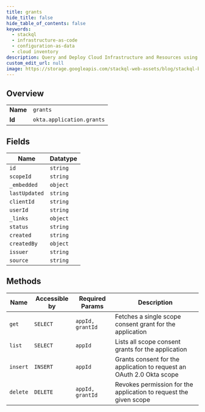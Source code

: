 ```yaml
---
title: grants
hide_title: false
hide_table_of_contents: false
keywords:
  - stackql
  - infrastructure-as-code
  - configuration-as-data
  - cloud inventory
description: Query and Deploy Cloud Infrastructure and Resources using SQL
custom_edit_url: null
image: https://storage.googleapis.com/stackql-web-assets/blog/stackql-blog-post-featured-image.png
---
```

  
    

## Overview
<table><tbody>
<tr><td><b>Name</b></td><td><code>grants</code></td></tr>
<tr><td><b>Id</b></td><td><code>okta.application.grants</code></td></tr>
</tbody></table>

## Fields
| Name | Datatype |
| ---- | -------- |
| `id` | `string` |
| `scopeId` | `string` |
| `_embedded` | `object` |
| `lastUpdated` | `string` |
| `clientId` | `string` |
| `userId` | `string` |
| `_links` | `object` |
| `status` | `string` |
| `created` | `string` |
| `createdBy` | `object` |
| `issuer` | `string` |
| `source` | `string` |
## Methods
| Name | Accessible by | Required Params | Description |
| ---- | ------------- | --------------- | ----------- |
| `get` | `SELECT` | `appId, grantId` | Fetches a single scope consent grant for the application |
| `list` | `SELECT` | `appId` | Lists all scope consent grants for the application |
| `insert` | `INSERT` | `appId` | Grants consent for the application to request an OAuth 2.0 Okta scope |
| `delete` | `DELETE` | `appId, grantId` | Revokes permission for the application to request the given scope |
